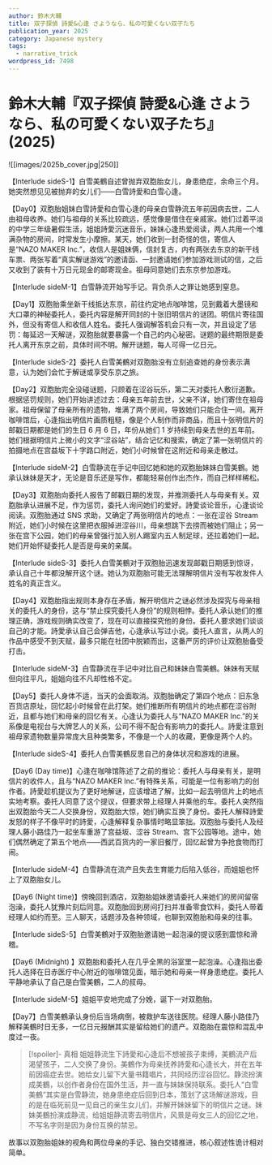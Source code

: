```yaml
---
author: 鈴木大輔
title: 双子探偵 詩愛&心逢 さようなら、私の可愛くない双子たち
publication_year: 2025
category: Japanese mystery
tags:
  - narrative_trick
wordpress_id: 7498
---
```


# 鈴木大輔『双子探偵 詩愛&心逢 さようなら、私の可愛くない双子たち』(2025)

![[images/2025b_cover.jpg|250]]

【Interlude sideS-1】白雪美鶴自述曾抛弃双胞胎女儿，身患绝症，余命三个月。她突然想见见被抛弃的女儿们——白雪詩愛和白雪心逢。

【Day0】双胞胎姐妹白雪詩愛和白雪心逢的母亲白雪静流五年前因病去世，二人由祖母收养。她们与祖母的关系比较疏远，感觉像是借住在亲戚家。她们过着平淡的中学三年级暑假生活，姐姐詩愛沉迷音乐，妹妹心逢热爱阅读，两人共用一个堆满杂物的房间，时常发生小摩擦。某天，她们收到一封奇怪的信，寄信人是“NAZO MAKER Inc.”，收信人是姐妹俩，信封复古，内有两张去东京的新干线车票、两张写着“真实解谜游戏”的邀请函、一封邀请她们参加游戏测试的信，之后又收到了装有十万日元现金的邮寄现金。祖母同意她们去东京参加游戏。

【Interlude sideM-1】白雪静流开始写手记。背负杀人之罪让她感到窒息。

【Day1】双胞胎乘坐新干线抵达东京，前往约定地点咖啡馆，见到戴着大墨镜和大口罩的神秘委托人，委托内容是解开同封的十张旧明信片的谜团。明信片寄往国外，但没有寄信人和收信人姓名。委托人强调解答机会只有一次，并且设定了惩罚：每延迟一天解谜，双胞胎就要暴露一个自己的内心秘密。谜题的最终期限是委托人离开东京之前，具体时间不明。解开谜题，每人可得一亿日元。

【Interlude sideS-2】委托人白雪美鶴对双胞胎没有立刻追查她的身份表示满意，认为她们会忙于解谜或享受东京之旅。

【Day2】双胞胎完全没碰谜题，只顾着在涩谷玩乐，第二天对委托人敷衍道歉。根据惩罚规则，她们开始讲述过去：母亲五年前去世，父亲不详，她们寄住在祖母家。祖母保留了母亲所有的遗物，堆满了两个房间，导致她们只能合住一间。离开咖啡馆后，心逢指出明信片画质粗糙，像是个人制作而非商品，而且十张明信片的邮戳日期都是她们的生日 6 月 6 日，年份从她们 1 岁持续到母亲去世的五年前。她们根据明信片上微小的文字“涩谷站”，结合记忆和搜索，确定了第一张明信片的拍摄地点在宫益坂下十字路口附近，她们小时候曾在这附近和母亲走散过。

【Interlude sideM-2】白雪静流在手记中回忆她和她的双胞胎妹妹白雪美鶴。她承认妹妹是天才，无论是音乐还是写作，都能轻易创作出杰作，而自己样样稀松。

【Day3】双胞胎向委托人报告了邮戳日期的发现，并推测委托人与母亲有关。双胞胎承认进展不足，作为惩罚，委托人询问她们的爱好。詩愛谈论音乐，心逢谈论阅读。双胞胎通过 SNS 求助，又确定了两张明信片的地点：一张在涩谷 Stream 附近，她们小时候在这里把衣服掉进涩谷川，母亲想跳下去捞而被她们阻止；另一张在宫下公园，她们的母亲曾强行加入别人踢室内五人制足球，还拉着她们一起。她们开始怀疑委托人是否是母亲的亲属。

【Interlude sideS-3】委托人白雪美鶴对于双胞胎迅速发现邮戳日期感到惊讶，承认自己十年都没解开这个谜。她认为双胞胎可能无法理解明信片没有写收发件人姓名的真正含义。

【Day4】双胞胎指出规则本身存在矛盾，解开明信片之谜必然涉及探究与母亲相关的委托人的身份，这与“禁止探究委托人身份”的规则相悖。委托人承认她们的推理正确，游戏规则确实改变了，现在可以直接探究他的身份。委托人要求她们谈谈自己的才能。詩愛承认自己会弹吉他，心逢承认写过小说。委托人直言，从两人的作品中感受不到天赋，最多只能在社团中脱颖而出，这番严厉的评价让双胞胎备受打击。

【Interlude sideM-3】白雪静流在手记中对比自己和妹妹白雪美鶴。妹妹有天赋但向往平凡，姐姐向往不凡却性格不定。

【Day5】委托人身体不适，当天的会面取消。双胞胎确定了第四个地点：旧东急百货店原址，回忆起小时候曾在此打架。她们推断所有明信片的地点都在涩谷附近，且都与她们和母亲的回忆有关。心逢认为委托人与“NAZO MAKER Inc.”的关系像是电视台与大牌艺人的关系，公司不得不配合有影响力的委托人。詩愛注意到祖母家遗物数量异常庞大且种类繁多，不像是一个人的收藏，更像是两个人的。

【Interlude sideS-4】委托人白雪美鶴反思自己的身体状况和游戏的进展。

【Day6 (Day time)】心逢在咖啡馆陈述了之前的推论：委托人与母亲有关，是明信片的收件人，且与“NAZO MAKER Inc.”有特殊关系，可能是一位有影响力的创作者。詩愛趁机提议为了更好地解谜，应该增进了解，比如一起去明信片上的地点实地考察。委托人同意了这个提议，但要求带上经理人并乘他的车。委托人突然指出双胞胎今天二人交换身份，双胞胎大惊，她们确实互换了身份。委托人解释詩愛发怒的样子不像平时的詩愛，心逢解释复杂事情时略显笨拙。双胞胎与委托人及经理人藤小路佳乃一起坐车重游了宫益坂、涩谷 Stream、宫下公园等地。途中，她们偶然确定了第五个地点——西武百货内的一家旧餐厅，回忆起曾为争抢食物而打闹。

【Interlude sideM-4】白雪静流在流产且失去生育能力后陷入低谷，而姐姐也怀上了双胞胎女儿。

【Day6 (Night time)】傍晚回到酒店，双胞胎姐妹邀请委托人来她们的房间留宿泡澡，委托人犹豫片刻后同意。双胞胎回到房间打扫并准备零食饮料，委托人带着经理人如约而至。三人聊天，话题涉及各种领域，也聊到双胞胎和母亲的往事。

【Interlude sideS-5】白雪美鶴对于双胞胎邀请她一起泡澡的提议感到震惊和滑稽。

【Day6 (Midnight) 】双胞胎和委托人在几乎全黑的浴室里一起泡澡。心逢指出委托人选择在日赤医疗中心附近的咖啡馆见面，暗示她和母亲一样身患绝症。委托人平静地承认了自己是白雪美鶴，二人的叔母。

【Interlude sideM-5】姐姐平安地完成了分娩，诞下一对双胞胎。

【Day7】白雪美鶴承认身份后当场病倒，被救护车送往医院。经理人藤小路佳乃解释美鶴时日无多，一亿日元报酬其实是留给她们的遗产。双胞胎在震惊和混乱中度过一夜。

> [!spoiler]- 真相
> 姐姐静流生下詩愛和心逢后不想被孩子束缚，美鶴流产后渴望孩子，二人交换了身份。美鶴作为母亲抚养詩愛和心逢长大，并在五年前因癌症去世。她给女儿留下大量书籍唱片，共同经历涩谷回忆。静流扮演成美鶴，以创作者身份在国外生活，并一直与妹妹保持联系。委托人“白雪美鶴”其实是白雪静流，她身患绝症后回到日本，策划了这场解谜游戏，目的是在临死前见一见自己的亲生女儿们，并解开妹妹留下的明信片之谜。妹妹美鶴扮演成静流，给姐姐静流寄去明信片，风景是母女三人的回忆之地，不写名字则是因为身份互换的禁忌。

故事以双胞胎姐妹的视角和两位母亲的手记、独白交错推进，核心叙述性诡计相对简单。